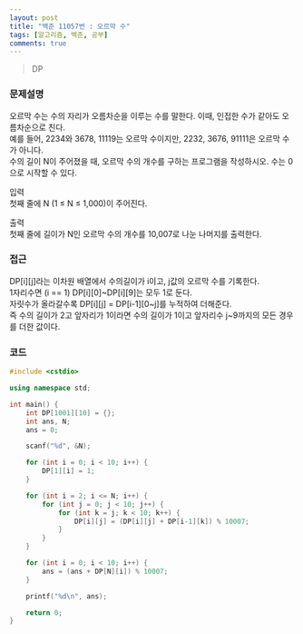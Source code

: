 ```yaml
---
layout: post
title: "백준 11057번 : 오르막 수"
tags: [알고리즘, 백준, 공부]
comments: true
---
```


> DP  

### 문제설명  
오르막 수는 수의 자리가 오름차순을 이루는 수를 말한다. 이때, 인접한 수가 같아도 오름차순으로 친다.  
예를 들어, 2234와 3678, 11119는 오르막 수이지만, 2232, 3676, 91111은 오르막 수가 아니다.  
수의 길이 N이 주어졌을 때, 오르막 수의 개수를 구하는 프로그램을 작성하시오. 수는 0으로 시작할 수 있다.  

입력  
첫째 줄에 N (1 ≤ N ≤ 1,000)이 주어진다.  

출력  
첫째 줄에 길이가 N인 오르막 수의 개수를 10,007로 나눈 나머지를 출력한다.  

### 접근  
DP[i][j]라는 이차원 배열에서 수의길이가 i이고, j값의 오르막 수를 기록한다.  
1자리수면 (i == 1) DP[i][0]~DP[i][9]는 모두 1로 둔다.  
자릿수가 올라갈수록 DP[i][j] = DP[i-1][0~j]를 누적하여 더해준다.  
즉 수의 길이가 2고 앞자리가 1이라면 수의 길이가 1이고 앞자리수 j~9까지의 모든 경우를 더한 값이다.  

### 코드  
~~~c++
#include <cstdio>

using namespace std;

int main() {
    int DP[1001][10] = {};
    int ans, N;
    ans = 0;

    scanf("%d", &N);

    for (int i = 0; i < 10; i++) { 
        DP[1][i] = 1;
    }

    for (int i = 2; i <= N; i++) {
        for (int j = 0; j < 10; j++) {
            for (int k = j; k < 10; k++) {
                DP[i][j] = (DP[i][j] + DP[i-1][k]) % 10007;
            }
        }
    }

    for (int i = 0; i < 10; i++) {
        ans = (ans + DP[N][i]) % 10007;
    }

    printf("%d\n", ans);

    return 0;
}
~~~